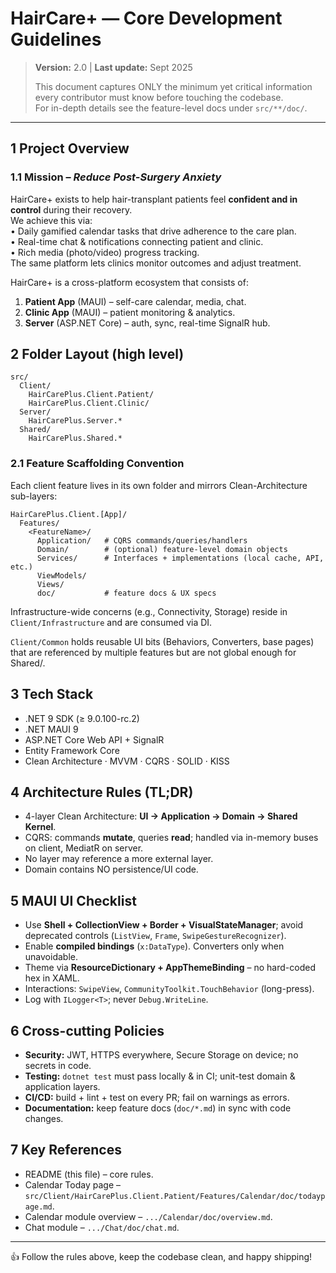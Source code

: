 # HairCare+ — Core Development Guidelines

> **Version:** 2.0   |  **Last update:** Sept 2025 
>
> This document captures ONLY the minimum yet critical information every contributor must know before touching the codebase.  
> For in-depth details see the feature-level docs under `src/**/doc/`.

---

## 1  Project Overview
### 1.1  Mission – *Reduce Post-Surgery Anxiety*
HairCare+ exists to help hair-transplant patients feel **confident and in control** during their recovery.  
We achieve this via:  
• Daily gamified calendar tasks that drive adherence to the care plan.  
• Real-time chat & notifications connecting patient and clinic.  
• Rich media (photo/video) progress tracking.  
The same platform lets clinics monitor outcomes and adjust treatment.

HairCare+ is a cross-platform ecosystem that consists of:
1. **Patient App** (MAUI) – self-care calendar, media, chat.  
2. **Clinic App** (MAUI) – patient monitoring & analytics.  
3. **Server** (ASP.NET Core) – auth, sync, real-time SignalR hub.

## 2  Folder Layout (high level)
```
src/
  Client/
    HairCarePlus.Client.Patient/
    HairCarePlus.Client.Clinic/
  Server/
    HairCarePlus.Server.*
  Shared/
    HairCarePlus.Shared.*
```

### 2.1  Feature Scaffolding Convention
Each client feature lives in its own folder and mirrors Clean-Architecture sub-layers:

```
HairCarePlus.Client.[App]/
  Features/
    <FeatureName>/
      Application/   # CQRS commands/queries/handlers
      Domain/        # (optional) feature-level domain objects
      Services/      # Interfaces + implementations (local cache, API, etc.)
      ViewModels/
      Views/
      doc/           # feature docs & UX specs
```

Infrastructure-wide concerns (e.g., Connectivity, Storage) reside in `Client/Infrastructure` and are consumed via DI.

`Client/Common` holds reusable UI bits (Behaviors, Converters, base pages) that are referenced by multiple features but are not global enough for Shared/.

## 3  Tech Stack
* .NET 9 SDK (≥ 9.0.100-rc.2)  
* .NET MAUI 9  
* ASP.NET Core Web API + SignalR  
* Entity Framework Core  
* Clean Architecture · MVVM · CQRS · SOLID · KISS

## 4  Architecture Rules (TL;DR)
* 4-layer Clean Architecture: **UI → Application → Domain → Shared Kernel**.  
* CQRS: commands **mutate**, queries **read**; handled via in-memory buses on client, MediatR on server.  
* No layer may reference a more external layer.  
* Domain contains NO persistence/UI code.

## 5  MAUI UI Checklist
* Use **Shell + CollectionView + Border + VisualStateManager**; avoid deprecated controls (`ListView`, `Frame`, `SwipeGestureRecognizer`).  
* Enable **compiled bindings** (`x:DataType`). Converters only when unavoidable.  
* Theme via **ResourceDictionary + AppThemeBinding** – no hard-coded hex in XAML.  
* Interactions: `SwipeView`, `CommunityToolkit.TouchBehavior` (long-press).  
* Log with `ILogger<T>`; never `Debug.WriteLine`.

## 6  Cross-cutting Policies
* **Security:** JWT, HTTPS everywhere, Secure Storage on device; no secrets in code.  
* **Testing:** `dotnet test` must pass locally & in CI; unit-test domain & application layers.  
* **CI/CD:** build + lint + test on every PR; fail on warnings as errors.  
* **Documentation:** keep feature docs (`doc/*.md`) in sync with code changes.

## 7  Key References
* README (this file) – core rules.  
* Calendar Today page – `src/Client/HairCarePlus.Client.Patient/Features/Calendar/doc/todaypage.md`.  
* Calendar module overview – `.../Calendar/doc/overview.md`.  
* Chat module – `.../Chat/doc/chat.md`.

---
👍  Follow the rules above, keep the codebase clean, and happy shipping!